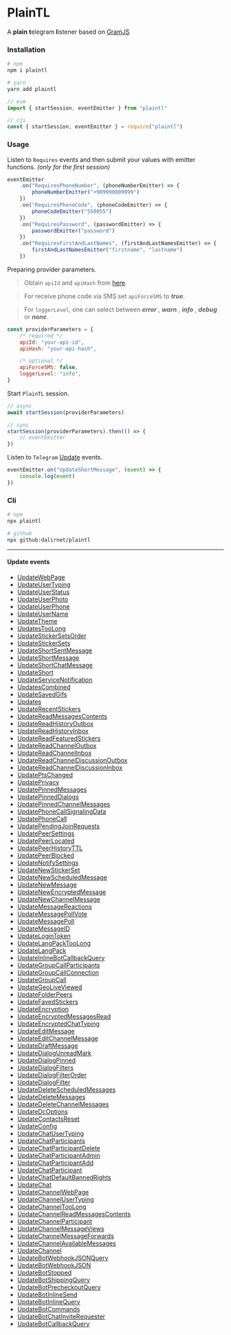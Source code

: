 # PlainTL

A **plain** **t**elegram **l**istener based on [GramJS](https://github.com/gram-js/gramjs)

### Installation

```bash
# npm
npm i plaintl

# yarn
yarn add plaintl
```

```javascript
// esm
import { startSession, eventEmitter } from "plaintl"

// cjs
const { startSession, eventEmitter } = require("plaintl")
```

### Usage

Listen to `Requires` events and then submit your values with emitter functions. _(only for the first session)_

```javascript
eventEmitter
    .on("RequiresPhoneNumber", (phoneNumberEmitter) => {
        phoneNumberEmitter("+989990009999")
    })
    .on("RequiresPhoneCode", (phoneCodeEmitter) => {
        phoneCodeEmitter("550055")
    })
    .on("RequiresPassword", (passwordEmitter) => {
        passwordEmitter("password")
    })
    .on("RequiresFirstAndLastNames", (firstAndLastNamesEmitter) => {
        firstAndLastNamesEmitter("firstname", "lastname")
    })
```

Preparing provider parameters.

> Obtain `apiId` and `apiHash` from [here](https://my.telegram.org/auth).

> For receive phone code via SMS set `apiForceSMS` to **_true_**.

> For `loggerLevel`, one can select between **_error_** , **_warn_** , **_info_** , **_debug_** or **_none_**.

```javascript
const providerParameters = {
    /* required */
    apiId: "your-api-id",
    apiHash: "your-api-hash",

    /* optional */
    apiForceSMS: false,
    loggerLevel: "info",
}
```

Start `PlainTL` session.

```javascript
// async
await startSession(providerParameters)

// sync
startSession(providerParameters).then(() => {
    // eventEmitter
})
```

Listen to `Telegram` [Update](#update-events) events.

```javascript
eventEmitter.on("UpdateShortMessage", (event) => {
    console.log(event)
})
```

### Cli

```bash
# npm
npx plaintl

# github
npx github:dalirnet/plaintl
```

---

#### Update events

-   [UpdateWebPage](https://core.telegram.org/constructor/UpdateWebPage)
-   [UpdateUserTyping](https://core.telegram.org/constructor/UpdateUserTyping)
-   [UpdateUserStatus](https://core.telegram.org/constructor/UpdateUserStatus)
-   [UpdateUserPhoto](https://core.telegram.org/constructor/UpdateUserPhoto)
-   [UpdateUserPhone](https://core.telegram.org/constructor/UpdateUserPhone)
-   [UpdateUserName](https://core.telegram.org/constructor/UpdateUserName)
-   [UpdateTheme](https://core.telegram.org/constructor/UpdateTheme)
-   [UpdatesTooLong](https://core.telegram.org/constructor/UpdatesTooLong)
-   [UpdateStickerSetsOrder](https://core.telegram.org/constructor/UpdateStickerSetsOrder)
-   [UpdateStickerSets](https://core.telegram.org/constructor/UpdateStickerSets)
-   [UpdateShortSentMessage](https://core.telegram.org/constructor/UpdateShortSentMessage)
-   [UpdateShortMessage](https://core.telegram.org/constructor/UpdateShortMessage)
-   [UpdateShortChatMessage](https://core.telegram.org/constructor/UpdateShortChatMessage)
-   [UpdateShort](https://core.telegram.org/constructor/UpdateShort)
-   [UpdateServiceNotification](https://core.telegram.org/constructor/UpdateServiceNotification)
-   [UpdatesCombined](https://core.telegram.org/constructor/UpdatesCombined)
-   [UpdateSavedGifs](https://core.telegram.org/constructor/UpdateSavedGifs)
-   [Updates](https://core.telegram.org/constructor/Updates)
-   [UpdateRecentStickers](https://core.telegram.org/constructor/UpdateRecentStickers)
-   [UpdateReadMessagesContents](https://core.telegram.org/constructor/UpdateReadMessagesContents)
-   [UpdateReadHistoryOutbox](https://core.telegram.org/constructor/UpdateReadHistoryOutbox)
-   [UpdateReadHistoryInbox](https://core.telegram.org/constructor/UpdateReadHistoryInbox)
-   [UpdateReadFeaturedStickers](https://core.telegram.org/constructor/UpdateReadFeaturedStickers)
-   [UpdateReadChannelOutbox](https://core.telegram.org/constructor/UpdateReadChannelOutbox)
-   [UpdateReadChannelInbox](https://core.telegram.org/constructor/UpdateReadChannelInbox)
-   [UpdateReadChannelDiscussionOutbox](https://core.telegram.org/constructor/UpdateReadChannelDiscussionOutbox)
-   [UpdateReadChannelDiscussionInbox](https://core.telegram.org/constructor/UpdateReadChannelDiscussionInbox)
-   [UpdatePtsChanged](https://core.telegram.org/constructor/UpdatePtsChanged)
-   [UpdatePrivacy](https://core.telegram.org/constructor/UpdatePrivacy)
-   [UpdatePinnedMessages](https://core.telegram.org/constructor/UpdatePinnedMessages)
-   [UpdatePinnedDialogs](https://core.telegram.org/constructor/UpdatePinnedDialogs)
-   [UpdatePinnedChannelMessages](https://core.telegram.org/constructor/UpdatePinnedChannelMessages)
-   [UpdatePhoneCallSignalingData](https://core.telegram.org/constructor/UpdatePhoneCallSignalingData)
-   [UpdatePhoneCall](https://core.telegram.org/constructor/UpdatePhoneCall)
-   [UpdatePendingJoinRequests](https://core.telegram.org/constructor/UpdatePendingJoinRequests)
-   [UpdatePeerSettings](https://core.telegram.org/constructor/UpdatePeerSettings)
-   [UpdatePeerLocated](https://core.telegram.org/constructor/UpdatePeerLocated)
-   [UpdatePeerHistoryTTL](https://core.telegram.org/constructor/UpdatePeerHistoryTTL)
-   [UpdatePeerBlocked](https://core.telegram.org/constructor/UpdatePeerBlocked)
-   [UpdateNotifySettings](https://core.telegram.org/constructor/UpdateNotifySettings)
-   [UpdateNewStickerSet](https://core.telegram.org/constructor/UpdateNewStickerSet)
-   [UpdateNewScheduledMessage](https://core.telegram.org/constructor/UpdateNewScheduledMessage)
-   [UpdateNewMessage](https://core.telegram.org/constructor/UpdateNewMessage)
-   [UpdateNewEncryptedMessage](https://core.telegram.org/constructor/UpdateNewEncryptedMessage)
-   [UpdateNewChannelMessage](https://core.telegram.org/constructor/UpdateNewChannelMessage)
-   [UpdateMessageReactions](https://core.telegram.org/constructor/UpdateMessageReactions)
-   [UpdateMessagePollVote](https://core.telegram.org/constructor/UpdateMessagePollVote)
-   [UpdateMessagePoll](https://core.telegram.org/constructor/UpdateMessagePoll)
-   [UpdateMessageID](https://core.telegram.org/constructor/UpdateMessageID)
-   [UpdateLoginToken](https://core.telegram.org/constructor/UpdateLoginToken)
-   [UpdateLangPackTooLong](https://core.telegram.org/constructor/UpdateLangPackTooLong)
-   [UpdateLangPack](https://core.telegram.org/constructor/UpdateLangPack)
-   [UpdateInlineBotCallbackQuery](https://core.telegram.org/constructor/UpdateInlineBotCallbackQuery)
-   [UpdateGroupCallParticipants](https://core.telegram.org/constructor/UpdateGroupCallParticipants)
-   [UpdateGroupCallConnection](https://core.telegram.org/constructor/UpdateGroupCallConnection)
-   [UpdateGroupCall](https://core.telegram.org/constructor/UpdateGroupCall)
-   [UpdateGeoLiveViewed](https://core.telegram.org/constructor/UpdateGeoLiveViewed)
-   [UpdateFolderPeers](https://core.telegram.org/constructor/UpdateFolderPeers)
-   [UpdateFavedStickers](https://core.telegram.org/constructor/UpdateFavedStickers)
-   [UpdateEncryption](https://core.telegram.org/constructor/UpdateEncryption)
-   [UpdateEncryptedMessagesRead](https://core.telegram.org/constructor/UpdateEncryptedMessagesRead)
-   [UpdateEncryptedChatTyping](https://core.telegram.org/constructor/UpdateEncryptedChatTyping)
-   [UpdateEditMessage](https://core.telegram.org/constructor/UpdateEditMessage)
-   [UpdateEditChannelMessage](https://core.telegram.org/constructor/UpdateEditChannelMessage)
-   [UpdateDraftMessage](https://core.telegram.org/constructor/UpdateDraftMessage)
-   [UpdateDialogUnreadMark](https://core.telegram.org/constructor/UpdateDialogUnreadMark)
-   [UpdateDialogPinned](https://core.telegram.org/constructor/UpdateDialogPinned)
-   [UpdateDialogFilters](https://core.telegram.org/constructor/UpdateDialogFilters)
-   [UpdateDialogFilterOrder](https://core.telegram.org/constructor/UpdateDialogFilterOrder)
-   [UpdateDialogFilter](https://core.telegram.org/constructor/UpdateDialogFilter)
-   [UpdateDeleteScheduledMessages](https://core.telegram.org/constructor/UpdateDeleteScheduledMessages)
-   [UpdateDeleteMessages](https://core.telegram.org/constructor/UpdateDeleteMessages)
-   [UpdateDeleteChannelMessages](https://core.telegram.org/constructor/UpdateDeleteChannelMessages)
-   [UpdateDcOptions](https://core.telegram.org/constructor/UpdateDcOptions)
-   [UpdateContactsReset](https://core.telegram.org/constructor/UpdateContactsReset)
-   [UpdateConfig](https://core.telegram.org/constructor/UpdateConfig)
-   [UpdateChatUserTyping](https://core.telegram.org/constructor/UpdateChatUserTyping)
-   [UpdateChatParticipants](https://core.telegram.org/constructor/UpdateChatParticipants)
-   [UpdateChatParticipantDelete](https://core.telegram.org/constructor/UpdateChatParticipantDelete)
-   [UpdateChatParticipantAdmin](https://core.telegram.org/constructor/UpdateChatParticipantAdmin)
-   [UpdateChatParticipantAdd](https://core.telegram.org/constructor/UpdateChatParticipantAdd)
-   [UpdateChatParticipant](https://core.telegram.org/constructor/UpdateChatParticipant)
-   [UpdateChatDefaultBannedRights](https://core.telegram.org/constructor/UpdateChatDefaultBannedRights)
-   [UpdateChat](https://core.telegram.org/constructor/UpdateChat)
-   [UpdateChannelWebPage](https://core.telegram.org/constructor/UpdateChannelWebPage)
-   [UpdateChannelUserTyping](https://core.telegram.org/constructor/UpdateChannelUserTyping)
-   [UpdateChannelTooLong](https://core.telegram.org/constructor/UpdateChannelTooLong)
-   [UpdateChannelReadMessagesContents](https://core.telegram.org/constructor/UpdateChannelReadMessagesContents)
-   [UpdateChannelParticipant](https://core.telegram.org/constructor/UpdateChannelParticipant)
-   [UpdateChannelMessageViews](https://core.telegram.org/constructor/UpdateChannelMessageViews)
-   [UpdateChannelMessageForwards](https://core.telegram.org/constructor/UpdateChannelMessageForwards)
-   [UpdateChannelAvailableMessages](https://core.telegram.org/constructor/UpdateChannelAvailableMessages)
-   [UpdateChannel](https://core.telegram.org/constructor/UpdateChannel)
-   [UpdateBotWebhookJSONQuery](https://core.telegram.org/constructor/UpdateBotWebhookJSONQuery)
-   [UpdateBotWebhookJSON](https://core.telegram.org/constructor/UpdateBotWebhookJSON)
-   [UpdateBotStopped](https://core.telegram.org/constructor/UpdateBotStopped)
-   [UpdateBotShippingQuery](https://core.telegram.org/constructor/UpdateBotShippingQuery)
-   [UpdateBotPrecheckoutQuery](https://core.telegram.org/constructor/UpdateBotPrecheckoutQuery)
-   [UpdateBotInlineSend](https://core.telegram.org/constructor/UpdateBotInlineSend)
-   [UpdateBotInlineQuery](https://core.telegram.org/constructor/UpdateBotInlineQuery)
-   [UpdateBotCommands](https://core.telegram.org/constructor/UpdateBotCommands)
-   [UpdateBotChatInviteRequester](https://core.telegram.org/constructor/UpdateBotChatInviteRequester)
-   [UpdateBotCallbackQuery](https://core.telegram.org/constructor/UpdateBotCallbackQuery)
